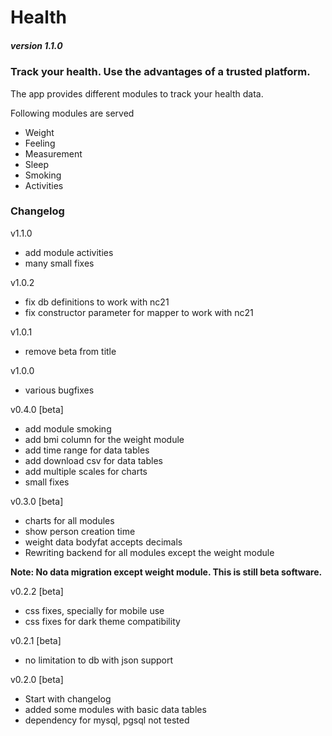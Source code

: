 # Health
##### version 1.1.0
### Track your health. Use the advantages of a trusted platform.

The app provides different modules to track your  health data.

Following modules are served
- Weight
- Feeling
- Measurement
- Sleep
- Smoking
- Activities


### Changelog

v1.1.0
- add module activities
- many small fixes

v1.0.2
- fix db definitions to work with nc21
- fix constructor parameter for mapper to work with nc21

v1.0.1
- remove beta from title

v1.0.0
- various bugfixes

v0.4.0 [beta]
- add module smoking
- add bmi column for the weight module
- add time range for data tables
- add download csv for data tables
- add multiple scales for charts
- small fixes

v0.3.0 [beta]
- charts for all modules
- show person creation time
- weight data bodyfat accepts decimals
- Rewriting backend for all modules except the weight module

**Note: No data migration except weight module. This is still beta software.**

v0.2.2 [beta]
- css fixes, specially for mobile use
- css fixes for dark theme compatibility

v0.2.1 [beta]
- no limitation to db with json support

v0.2.0 [beta]
- Start with changelog
- added some modules with basic data tables
- dependency for mysql, pgsql not tested

